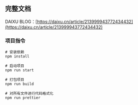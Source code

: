 ## 完整文档

DAIXU BLOG：[https://daixu.cn/article/213999943772434432](https://daixu.cn/article/213999943772434432)

### 项目指令

```shell
# 安装依赖
npm install

# 启动项目
npm run start

# 打包项目
npm run build

# 对所有文件进行代码格式化
npm run prettier
```

